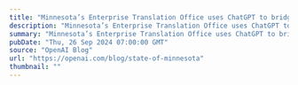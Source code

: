 ```yaml
---
title: "Minnesota’s Enterprise Translation Office uses ChatGPT to bridge language gaps"
description: "Minnesota’s Enterprise Translation Office uses ChatGPT to bridge language gaps"
summary: "Minnesota’s Enterprise Translation Office uses ChatGPT to bridge language gaps"
pubDate: "Thu, 26 Sep 2024 07:00:00 GMT"
source: "OpenAI Blog"
url: "https://openai.com/blog/state-of-minnesota"
thumbnail: ""
---
```


